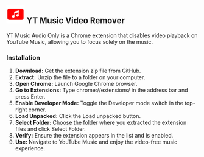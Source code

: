 ## <img src="./icon.png" /> YT Music Video Remover
YT Music Audio Only is a Chrome extension that disables video playback on YouTube Music, allowing you to focus solely on the music.
### Installation
<ol>
<li><strong>Download:</strong> Get the extension zip file from GitHub.</li>
<li><strong>Extract:</strong> Unzip the file to a folder on your computer.</li>
<li><strong>Open Chrome:</strong> Launch Google Chrome browser.</li>
<li><strong>Go to Extensions:</strong> Type chrome://extensions/ in the address bar and press Enter.</li>
<li><strong>Enable Developer Mode:</strong> Toggle the Developer mode switch in the top-right corner.</li>
<li><strong>Load Unpacked:</strong> Click the Load unpacked button.</li>
<li><strong>Select Folder:</strong> Choose the folder where you extracted the extension files and click Select Folder.</li>
<li><strong>Verify:</strong> Ensure the extension appears in the list and is enabled.</li>
<li><strong>Use:</strong> Navigate to YouTube Music and enjoy the video-free music experience.</li>
</ol>
